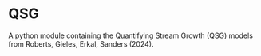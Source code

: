# QSG
A python module containing the Quantifying Stream Growth (QSG) models from Roberts, Gieles, Erkal, Sanders (2024).
